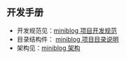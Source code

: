 ## 开发手册

- 开发规范见：[miniblog 项目开发规范](./conversions/README.md)
- 目录结构件： [miniblog 项目目录说明](./directory.md)
- 架构见：[miniblog 架构](./architecture.md)
